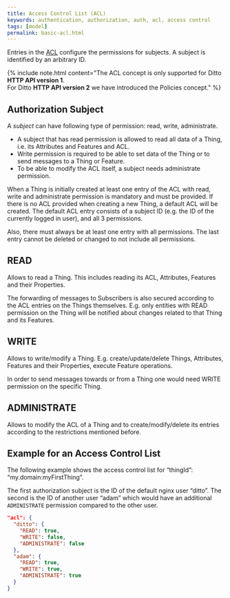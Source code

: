 ```yaml
---
title: Access Control List (ACL)
keywords: authentication, authorization, auth, acl, access control
tags: [model]
permalink: basic-acl.html
---
```


Entries in the <a href="#" data-toggle="tooltip" data-original-title="{{site.data.glossary.acl}}">ACL</a> configure the permissions for subjects. A subject is identified by an arbitrary ID.

{% include note.html content="The ACL concept is only supported for Ditto **HTTP API version 1**. <br /> 
For Ditto **HTTP API version 2** we have introduced the Policies concept." %}


## Authorization Subject

A _subject_ can have following type of permission: read, write, administrate.

* A subject that has read permission is allowed to read all data of a Thing, i.e. its Attributes and Features and ACL.
* Write permission is required to be able to set data of the Thing or to send messages to a Thing or Feature.
* To be able to modify the ACL itself, a subject needs administrate permission.

When a Thing is initially created at least one entry of the ACL with read, write and administrate permission is mandatory 
and must be provided. If there is no ACL provided when creating a new Thing, a default ACL will be created. 
The default ACL entry consists of a subject ID (e.g. the ID of the currently logged in user), and all 3 permissions.

Also, there must always be at least one entry with all permissions. The last entry cannot be deleted or changed to not include all permissions.


## READ

Allows to read a Thing. This includes reading its ACL, Attributes, Features and their Properties.

The forwarding of messages to Subscribers is also secured according to the ACL entries on the Things themselves. 
E.g. only entities with READ permission on the Thing will be notified about changes related to that Thing and its Features.


## WRITE

Allows to write/modify a Thing.
E.g. create/update/delete Things, Attributes, Features and their Properties, execute Feature operations.

In order to send messages towards or from a Thing one would need WRITE permission on the specific Thing.


## ADMINISTRATE

Allows to modify the ACL of a Thing and to create/modify/delete its entries according to the restrictions mentioned before.


## Example for an Access Control List

The following example shows the access control list for “thingId”: “my.domain:myFirstThing”.

The first authorization subject is the ID of the default nginx user “ditto”.
The second is the ID of another user “adam” which would have an additional `ADMINISTRATE` permission compared to the other user.

```json
"acl": {
  "ditto": {
    "READ": true,
    "WRITE": false,
    "ADMINISTRATE": false
  },
  "adam": {
    "READ": true,
    "WRITE": true,
    "ADMINISTRATE": true
  }
}
```
